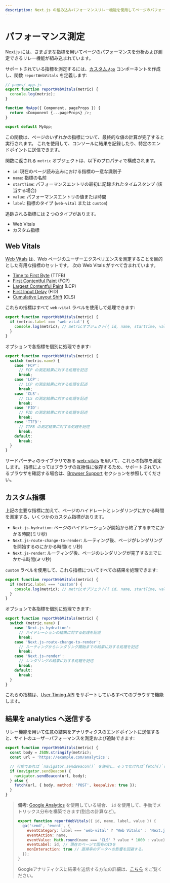 ```yaml
---
description: Next.js の組み込みパフォーマンスリレー機能を使用してページのパフォーマンスを測定および追跡する
---
```


# パフォーマンス測定

Next.js には、さまざまな指標を用いてページのパフォーマンスを分析および測定できるリレー機能が組み込まれています。

サポートされている指標を測定するには、[カスタム `App`](/docs/advanced-features/custom-app.md) コンポーネントを作成し、関数 `reportWebVitals` を定義します:

```js
// pages/_app.js
export function reportWebVitals(metric) {
  console.log(metric);
}

function MyApp({ Component, pageProps }) {
  return <Component {...pageProps} />;
}

export default MyApp;
```

この関数は、ページのいずれかの指標について、最終的な値の計算が完了すると実行されます。
これを使用して、コンソールに結果を記録したり、特定のエンドポイントに送信できます。

関数に返される `metric` オブジェクトは、以下のプロパティで構成されます。

- `id`: 現在のページ読み込みにおける指標の一意な識別子
- `name`: 指標の名前
- `startTime`: パフォーマンスエントリの最初に記録されたタイムスタンプ (該当する場合)
- `value`: パフォーマンスエントリの値または時間
- `label`: 指標のタイプ (`web-vital` または `custom`)

追跡される指標には 2 つのタイプがあります。

- Web Vitals
- カスタム指標

## Web Vitals

[Web Vitals](https://web.dev/vitals/) は、Web ページのユーザーエクスペリエンスを測定することを目的とした有用な指標のセットです。
次の Web Vitals がすべて含まれています。

- [Time to First Byte](https://developer.mozilla.org/ja/docs/Glossary/Time_to_first_byte) (TTFB)
- [First Contentful Paint](https://developer.mozilla.org/ja/docs/Glossary/First_contentful_paint) (FCP)
- [Largest Contentful Paint](https://web.dev/lcp/) (LCP)
- [First Input Delay](https://web.dev/fid/) (FID)
- [Cumulative Layout Shift](https://web.dev/cls/) (CLS)

これらの指標はすべて `web-vital` ラベルを使用して処理できます:

```js
export function reportWebVitals(metric) {
  if (metric.label === 'web-vital') {
    console.log(metric); // metricオブジェクト({ id, name, startTime, value, label }) がコンソールに出力されます
  }
}
```

オプションで各指標を個別に処理できます:

```js
export function reportWebVitals(metric) {
  switch (metric.name) {
    case 'FCP':
      // FCP の測定結果に対する処理を記述
      break;
    case 'LCP':
      // LCP の測定結果に対する処理を記述
      break;
    case 'CLS':
      // CLS の測定結果に対する処理を記述
      break;
    case 'FID':
      // FID の測定結果に対する処理を記述
      break;
    case 'TTFB':
      // TTFB の測定結果に対する処理を記述
      break;
    default:
      break;
  }
}
```

サードパーティのライブラリである [web-vitals](https://github.com/GoogleChrome/web-vitals) を用いて、これらの指標を測定します。 
指標によってはブラウザの互換性に依存するため、サポートされているブラウザを確認する場合は、[Browser Support](https://github.com/GoogleChrome/web-vitals#browser-support) セクションを参照してください。

## カスタム指標

上記の主要な指標に加えて、ページのハイドレートとレンダリングにかかる時間を測定する、いくつかのカスタム指標があります。

- `Next.js-hydration`: ページのハイドレーションが開始から終了するまでにかかる時間(ミリ秒)
- `Next.js-route-change-to-render`: ルーティング後、ページがレンダリングを開始するのにかかる時間(ミリ秒)
- `Next.js-render`: ルーティング後、ページのレンダリングが完了するまでにかかる時間(ミリ秒)

`custom` ラベルを使用して、これら指標についてすべての結果を処理できます:

```js
export function reportWebVitals(metric) {
  if (metric.label === 'custom') {
    console.log(metric); // metricオブジェクト({ id, name, startTime, value, label }) がコンソールに出力されます
  }
}
```

オプションで各指標を個別に処理できます:

```js
export function reportWebVitals(metric) {
  switch (metric.name) {
    case 'Next.js-hydration':
      // ハイドレーションの結果に対する処理を記述
      break;
    case 'Next.js-route-change-to-render':
      // ルーティングからレンダリング開始までの結果に対する処理を記述
      break;
    case 'Next.js-render':
      // レンダリングの結果に対する処理を記述
      break;
    default:
      break;
  }
}
```

これらの指標は、[User Timing API](https://caniuse.com/#feat=user-timing) をサポートしているすべてのブラウザで機能します。

## 結果を analytics へ送信する

リレー機能を用いて任意の結果をアナリティクスのエンドポイントに送信すると、サイトのユーザーパフォーマンスを測定および追跡できます:

```js
export function reportWebVitals(metric) {
  const body = JSON.stringify(metric);
  const url = 'https://example.com/analytics';

  // 可能であれば `navigator.sendBeacon()` を使用し、そうでなければ`fetch()`にフォールバックします。
  if (navigator.sendBeacon) {
    navigator.sendBeacon(url, body);
  } else {
    fetch(url, { body, method: 'POST', keepalive: true });
  }
}
```

> **備考**: [Google Analytics](https://analytics.google.com/analytics/web/) を使用している場合、
> `id` を使用して、手動でメトリックス分布を構築できます(割合の計算など)。
>
> ```js
> export function reportWebVitals({ id, name, label, value }) {
>   ga('send', 'event', {
>     eventCategory: label === 'web-vital' ? 'Web Vitals' : 'Next.js custom metric',
>     eventAction: name,
>     eventValue: Math.round(name === 'CLS' ? value * 1000 : value), // valueは整数のみ
>     eventLabel: id, // 現在のページで固有のIDを
>     nonInteraction: true // 直帰率のデータへの影響を回避する。
>   });
> }
> ```
>
> Googleアナリティクスに結果を送信する方法の詳細は、[こちら](https://github.com/GoogleChrome/web-vitals#send-the-results-to-google-analytics) をご覧ください。

